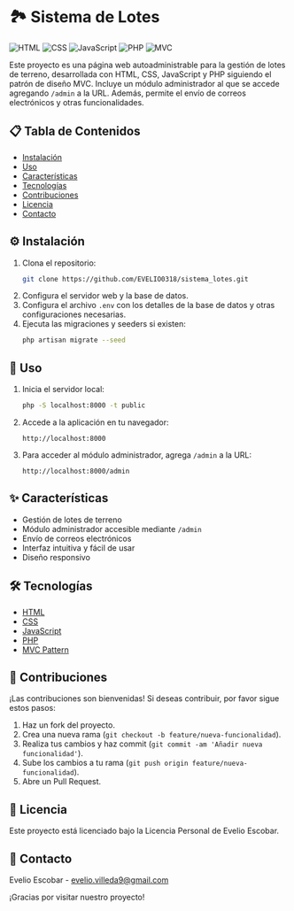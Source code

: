 # 🏞️ Sistema de Lotes

![HTML](https://img.shields.io/badge/HTML5-orange) ![CSS](https://img.shields.io/badge/CSS3-blue) ![JavaScript](https://img.shields.io/badge/JavaScript-ES6-yellow) ![PHP](https://img.shields.io/badge/PHP-7.4-blue) ![MVC](https://img.shields.io/badge/MVC-Pattern-green)

Este proyecto es una página web autoadministrable para la gestión de lotes de terreno, desarrollada con HTML, CSS, JavaScript y PHP siguiendo el patrón de diseño MVC. Incluye un módulo administrador al que se accede agregando `/admin` a la URL. Además, permite el envío de correos electrónicos y otras funcionalidades.

## 📋 Tabla de Contenidos
- [Instalación](#⚙️-instalación)
- [Uso](#🚀-uso)
- [Características](#✨-características)
- [Tecnologías](#🛠️-tecnologías)
- [Contribuciones](#🤝-contribuciones)
- [Licencia](#📄-licencia)
- [Contacto](#📧-contacto)

## ⚙️ Instalación

1. Clona el repositorio:
    ```bash
    git clone https://github.com/EVELIO0318/sistema_lotes.git
    ```
2. Configura el servidor web y la base de datos.
3. Configura el archivo `.env` con los detalles de la base de datos y otras configuraciones necesarias.
4. Ejecuta las migraciones y seeders si existen:
    ```bash
    php artisan migrate --seed
    ```

## 🚀 Uso

1. Inicia el servidor local:
    ```bash
    php -S localhost:8000 -t public
    ```
2. Accede a la aplicación en tu navegador:
    ```
    http://localhost:8000
    ```
3. Para acceder al módulo administrador, agrega `/admin` a la URL:
    ```
    http://localhost:8000/admin
    ```

## ✨ Características

- Gestión de lotes de terreno
- Módulo administrador accesible mediante `/admin`
- Envío de correos electrónicos
- Interfaz intuitiva y fácil de usar
- Diseño responsivo

## 🛠️ Tecnologías

- [HTML](https://developer.mozilla.org/es/docs/Web/HTML)
- [CSS](https://developer.mozilla.org/es/docs/Web/CSS)
- [JavaScript](https://developer.mozilla.org/es/docs/Web/JavaScript)
- [PHP](https://www.php.net/)
- [MVC Pattern](https://developer.mozilla.org/en-US/docs/Glossary/MVC)

## 🤝 Contribuciones

¡Las contribuciones son bienvenidas! Si deseas contribuir, por favor sigue estos pasos:

1. Haz un fork del proyecto.
2. Crea una nueva rama (`git checkout -b feature/nueva-funcionalidad`).
3. Realiza tus cambios y haz commit (`git commit -am 'Añadir nueva funcionalidad'`).
4. Sube los cambios a tu rama (`git push origin feature/nueva-funcionalidad`).
5. Abre un Pull Request.

## 📄 Licencia

Este proyecto está licenciado bajo la Licencia Personal de Evelio Escobar.

## 📧 Contacto

Evelio Escobar - [evelio.villeda9@gmail.com](mailto:evelio.villeda9@gmail.com)

¡Gracias por visitar nuestro proyecto!
